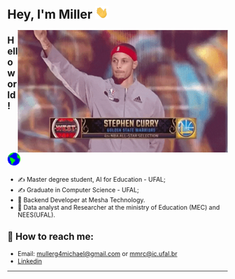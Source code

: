 # Hey, I'm Miller  <img src="assets/Hi.gif" width="30px">

<img align="right" src="./assets/giphy.gif" width="480" height="280" frameBorder="0" class="giphy-embed" allowFullScreen></img>


## Hello world! <img src="assets/Earth.gif" width="30px">

- ✍ Master degree student, AI for Education - UFAL;
- ✍ Graduate in Computer Science - UFAL;
- :construction_worker: Backend Developer at Mesha Technology.
- :pencil: Data analyst and Researcher at the ministry of Education (MEC) and NEES(UFAL).


## :mag_right: How to reach me: 

- Email: mullerg4michael@gmail.com or mmrc@ic.ufal.br
- [Linkedin](https://www.linkedin.com/in/michael-miller-0a6392144/)

<hr>
